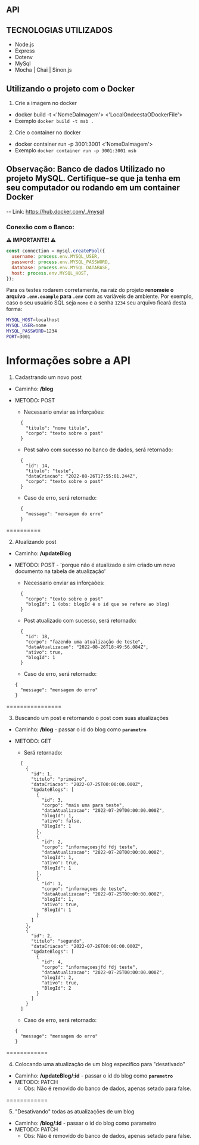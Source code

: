 ## API

## TECNOLOGIAS UTILIZADOS
<ul>
  <li>Node.js</li>
  <li>Express</li>
  <li>Dotenv</li>
  <li>MySql</li>
  <li>Mocha | Chai | Sinon.js </li>
</ul>

## Utilizando o projeto com o Docker

1. Crie a imagem no docker
  * docker build -t <'NomeDaImagem'> <'LocalOndeestaODockerFile'>
  * Exemplo
``` docker build -t msb . ```
2. Crie o container no docker
  * docker container run -p 3001:3001 <'NomeDaImagem'>
  * Exemplo
``` docker container run -p 3001:3001 msb ```

## Observação: Banco de dados Utilizado no projeto MySQL. Certifique-se que ja tenha em seu computador ou rodando em um container Docker
 -- Link: https://hub.docker.com/_/mysql


### Conexão com o Banco:

**⚠️ IMPORTANTE! ⚠️**

```javascript
const connection = mysql.createPool({
  username: process.env.MYSQL_USER,
  password: process.env.MYSQL_PASSWORD,
  database: process.env.MYSQL_DATABASE,
  host: process.env.MYSQL_HOST,
});
```
Para os testes rodarem corretamente, na raiz do projeto **renomeie o arquivo `.env.example` para `.env`** com as variáveis de ambiente. Por exemplo, caso o seu usuário SQL seja `nome` e a senha `1234` seu arquivo ficará desta forma:

```sh
MYSQL_HOST=localhost
MYSQL_USER=nome
MYSQL_PASSWORD=1234
PORT=3001
```

# Informações sobre a API

1. Cadastrando um novo post
  - Caminho: **/blog**
  - METODO: POST
    * Necessario enviar as inforçaões:

    ```
      {
        "titulo": "nome titulo",
        "corpo": "texto sobre o post"
      }
    ```

    * Post salvo com sucesso no banco de dados, será retornado:
    ```
      {
        "id": 14,
        "titulo": "teste",
        "dataCriacao": "2022-08-26T17:55:01.244Z",
        "corpo": "texto sobre o post"
      }
    ```

    * Caso de erro, será retornado:
    ```
      {
        "message": "mensagem do erro"
      }
    ```

==========

2. Atualizando post
  - Caminho: **/updateBlog**
  - METODO: POST - 'porque não é atualizado e sim criado um novo documento na tabela de atualização'

    * Necessario enviar as inforçaões:
    ```
      {
        "corpo": "texto sobre o post"
        "blogId": 1 (obs: blogId é o id que se refere ao blog)
      }
    ```

    * Post atualizado com sucesso, será retornado:
    ```
      {
        "id": 18,
        "corpo": "fazendo uma atualização de teste",
        "dataAtualizacao": "2022-08-26T18:49:56.084Z",
        "ativo": true,
        "blogId": 1
      }
    ```

    * Caso de erro, será retornado:
    ```
    {
      "message": "mensagem do erro"
    }
    ```


================

3. Buscando um post e retornando o post com suas atualizações
  - Caminho: **/blog** - passar o id do blog como **`parametro`**
  - METODO: GET

    * Será retornado:
    ```
      [
        {
          "id": 1,
          "titulo": "primeiro",
          "dataCriacao": "2022-07-25T00:00:00.000Z",
          "UpdateBlogs": [
            {
              "id": 3,
              "corpo": "mais uma para teste",
              "dataAtualizacao": "2022-07-29T00:00:00.000Z",
              "blogId": 1,
              "ativo": false,
              "BlogId": 1
            },
            {
              "id": 2,
              "corpo": "informaçoesjfd fdj teste",
              "dataAtualizacao": "2022-07-28T00:00:00.000Z",
              "blogId": 1,
              "ativo": true,
              "BlogId": 1
            },
            {
              "id": 1,
              "corpo": "informaçoes de teste",
              "dataAtualizacao": "2022-07-25T00:00:00.000Z",
              "blogId": 1,
              "ativo": true,
              "BlogId": 1
            }
          ]
        },
        {
          "id": 2,
          "titulo": "segundo",
          "dataCriacao": "2022-07-26T00:00:00.000Z",
          "UpdateBlogs": [
            {
              "id": 4,
              "corpo": "informaçoesjfd fdj teste",
              "dataAtualizacao": "2022-07-25T00:00:00.000Z",
              "blogId": 2,
              "ativo": true,
              "BlogId": 2
            }
          ]
        }
      ]
    ```

    * Caso de erro, será retornado:
    ```
    {
      "message": "mensagem do erro"
    }
    ```

============

4. Colocando uma atualização de um blog especifico para "desativado"
  - Caminho: **/updateBlog/:id** - passar o id do blog como **`parametro`**
  - METODO: PATCH
    * Obs: Não é removido do banco de dados, apenas setado para false.


============

5. "Desativando" todas as atualizações de um blog
  - Caminho: **/blog/:id** - passar o id do blog como parametro
   - METODO: PATCH
      * Obs: Não é removido do banco de dados, apenas setado para false.